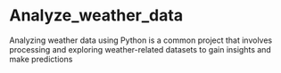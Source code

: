 # Analyze_weather_data
Analyzing weather data using Python is a common project that involves processing and exploring weather-related datasets to gain insights and make predictions
